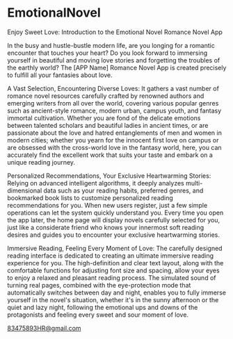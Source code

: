 # EmotionalNovel

Enjoy Sweet Love: Introduction to the Emotional Novel Romance Novel App

In the busy and hustle-bustle modern life, are you longing for a romantic encounter that touches your heart? Do you look forward to immersing yourself in beautiful and moving love stories and forgetting the troubles of the earthly world? The [APP Name] Romance Novel App is created precisely to fulfill all your fantasies about love.

A Vast Selection, Encountering Diverse Loves: It gathers a vast number of romance novel resources carefully crafted by renowned authors and emerging writers from all over the world, covering various popular genres such as ancient-style romance, modern urban, campus youth, and fantasy immortal cultivation. Whether you are fond of the delicate emotions between talented scholars and beautiful ladies in ancient times, or are passionate about the love and hatred entanglements of men and women in modern cities; whether you yearn for the innocent first love on campus or are obsessed with the cross-world love in the fantasy world, here, you can accurately find the excellent work that suits your taste and embark on a unique reading journey.

Personalized Recommendations, Your Exclusive Heartwarming Stories: Relying on advanced intelligent algorithms, it deeply analyzes multi-dimensional data such as your reading habits, preferred genres, and bookmarked book lists to customize personalized reading recommendations for you. When new users register, just a few simple operations can let the system quickly understand you. Every time you open the app later, the home page will display novels carefully selected for you, just like a considerate friend who knows your innermost soft reading desires and guides you to encounter your exclusive heartwarming stories.

Immersive Reading, Feeling Every Moment of Love: The carefully designed reading interface is dedicated to creating an ultimate immersive reading experience for you. The high-definition and clear text layout, along with the comfortable functions for adjusting font size and spacing, allow your eyes to enjoy a relaxed and pleasant reading process. The simulated sound of turning real pages, combined with the eye-protection mode that automatically switches between day and night, enables you to fully immerse yourself in the novel's situation, whether it's in the sunny afternoon or the quiet and lazy night, following the emotional ups and downs of the protagonists and feeling every sweet and sour moment of love.

83475893HR@gmail.com
